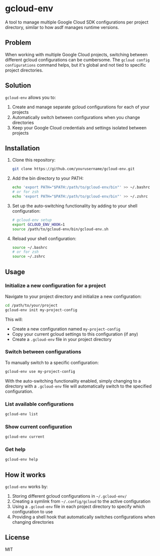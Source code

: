 # gcloud-env

A tool to manage multiple Google Cloud SDK configurations per project directory, similar to how asdf manages runtime versions.

## Problem

When working with multiple Google Cloud projects, switching between different gcloud configurations can be cumbersome. The `gcloud config configurations` command helps, but it's global and not tied to specific project directories.

## Solution

`gcloud-env` allows you to:

1. Create and manage separate gcloud configurations for each of your projects
2. Automatically switch between configurations when you change directories
3. Keep your Google Cloud credentials and settings isolated between projects

## Installation

1. Clone this repository:
   ```bash
   git clone https://github.com/yourusername/gcloud-env.git
   ```

2. Add the bin directory to your PATH:
   ```bash
   echo 'export PATH="$PATH:/path/to/gcloud-env/bin"' >> ~/.bashrc
   # or for zsh
   echo 'export PATH="$PATH:/path/to/gcloud-env/bin"' >> ~/.zshrc
   ```

3. Set up the auto-switching functionality by adding to your shell configuration:
   ```bash
   # gcloud-env setup
   export GCLOUD_ENV_HOOK=1
   source /path/to/gcloud-env/bin/gcloud-env.sh
   ```

4. Reload your shell configuration:
   ```bash
   source ~/.bashrc
   # or for zsh
   source ~/.zshrc
   ```

## Usage

### Initialize a new configuration for a project

Navigate to your project directory and initialize a new configuration:

```bash
cd /path/to/your/project
gcloud-env init my-project-config
```

This will:
- Create a new configuration named `my-project-config`
- Copy your current gcloud settings to this configuration (if any)
- Create a `.gcloud-env` file in your project directory

### Switch between configurations

To manually switch to a specific configuration:

```bash
gcloud-env use my-project-config
```

With the auto-switching functionality enabled, simply changing to a directory with a `.gcloud-env` file will automatically switch to the specified configuration.

### List available configurations

```bash
gcloud-env list
```

### Show current configuration

```bash
gcloud-env current
```

### Get help

```bash
gcloud-env help
```

## How it works

`gcloud-env` works by:

1. Storing different gcloud configurations in `~/.gcloud-env/`
2. Creating a symlink from `~/.config/gcloud` to the active configuration
3. Using a `.gcloud-env` file in each project directory to specify which configuration to use
4. Providing a shell hook that automatically switches configurations when changing directories

## License

MIT